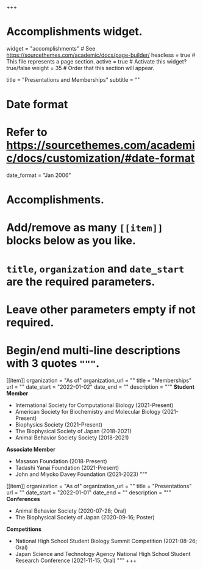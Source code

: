 +++
# Accomplishments widget.
widget = "accomplishments"  # See https://sourcethemes.com/academic/docs/page-builder/
headless = true  # This file represents a page section.
active = true  # Activate this widget? true/false
weight = 35  # Order that this section will appear.

title = "Presentations and Memberships"
subtitle = ""

# Date format
#   Refer to https://sourcethemes.com/academic/docs/customization/#date-format
date_format = "Jan 2006"

# Accomplishments.
#   Add/remove as many `[[item]]` blocks below as you like.
#   `title`, `organization` and `date_start` are the required parameters.
#   Leave other parameters empty if not required.
#   Begin/end multi-line descriptions with 3 quotes `"""`.

[[item]]
  organization = "As of"
  organization_url = ""
  title = "Memberships"
  url = ""
  date_start = "2022-01-02"
  date_end = ""
  description = """
  **Student Member**
  * International Society for Computational Biology (2021-Present)
  * American Society for Biochemistry and Molecular Biology (2021-Present)
  * Biophysics Society (2021-Present)
  * The Biophysical Society of Japan (2018-2021)
  * Animal Behavior Society Society (2018-2021)
  
  **Associate Member**
  * Masason Foundation (2018-Present)
  * Tadashi Yanai Foundation (2021-Present)
  * John and Miyoko Davey Foundation (2021-2023)
  """

[[item]]
  organization = "As of"
  organization_url = ""
  title = "Presentations"
  url = ""
  date_start = "2022-01-01"
  date_end = ""
  description = """
  **Conferences**
  * Animal Behavior Society (2020-07-28; Oral)
  * The Biophysical Society of Japan (2020-09-16; Poster)
  
  **Competitions**
  * National High School Student Biology Summit Competition (2021-08-26; Oral)
  * Japan Science and Technology Agency National High School Student Research Conference (2021-11-15; Oral)
  """
+++
